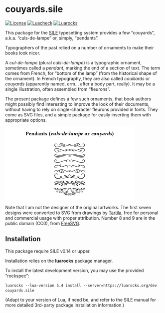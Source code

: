 # couyards.sile

[![License](https://img.shields.io/github/license/Omikhleia/couyards.sile?label=License)](LICENSE)
[![Luacheck](https://img.shields.io/github/actions/workflow/status/Omikhleia/couyards.sile/luacheck.yml?branch=main&label=Luacheck&logo=Lua)](https://github.com/Omikhleia/couyards.sile/actions?workflow=Luacheck)
[![Luarocks](https://img.shields.io/luarocks/v/Omikhleia/couyards.sile?label=Luarocks&logo=Lua)](https://luarocks.org/modules/Omikhleia/couyards.sile)

This package for the [SILE](https://github.com/sile-typesetter/sile) typesetting
system provides a few “couyards”, a.k.a. “culs-de-lampe” or, simply, “pendants”.

Typographers of the past relied on a number of ornaments to make their books look nicer.

A _cul-de-lampe_ (plural _culs-de-lampe_) is a typographic ornament, sometimes called a
_pendant_, marking the end of a section of text. The term comes from French, for “bottom of
the lamp” (from the historical shape of the ornament). In French typography, they are also
called _couillards_ or _couyards_ (apparently named, erm… after a body part, really).
It may be a single illustration, often assembled from “fleurons”.

The present package defines a few such ornaments, that book authors might possibly find
interesting to improve the look of their documents, without having to rely on single-character
fleurons provided in fonts. They come as SVG files, and a simple package for easily inserting
them with appropriate options.

![couyards](couyards.png "Pendants, a.k.a. culs-de-lampe, couyards or fleurons")

Note that I am not the designer of the original artworks.
The first seven designs were converted to SVG from drawings by [Tartila](https://fr.freepik.com/vecteurs-libre/diviseurs-fleurs-calligraphiques_10837974.htm), free for personal and commercial usage with proper attribution.
Number 8 and 9 are in the public domain (CC0), from [FreeSVG](https://freesvg.org).

## Installation

This package require SILE v0.14 or upper.

Installation relies on the **luarocks** package manager.

To install the latest development version, you may use the provided “rockspec”:

```
luarocks --lua-version 5.4 install --server=https://luarocks.org/dev couyards.sile
```

(Adapt to your version of Lua, if need be, and refer to the SILE manual for more
detailed 3rd-party package installation information.)
